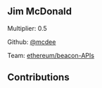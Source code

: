 
## Jim McDonald
Multiplier: 0.5

Github: [@mcdee](https://github.com/mcdee)

Team: [ethereum/beacon-APIs](https://github.com/ethereum/beacon-APIs/pulls?q=author%3Amcdee)

## Contributions
